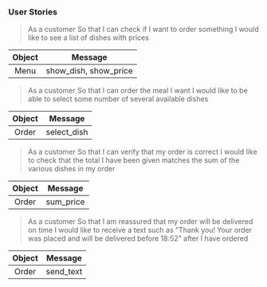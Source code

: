 ### User Stories

> As a customer
So that I can check if I want to order something
I would like to see a list of dishes with prices

| Object | Message |
| :----: | :----: |
| Menu | show_dish, show_price |

>As a customer
So that I can order the meal I want
I would like to be able to select some number of several available dishes

| Object | Message |
| :----: | :----: |
| Order | select_dish |

>As a customer
So that I can verify that my order is correct
I would like to check that the total I have been given matches the sum of the various dishes in my order

| Object | Message |
| :----: | :----: |
| Order | sum_price |

>As a customer
So that I am reassured that my order will be delivered on time
I would like to receive a text such as "Thank you! Your order was placed and will be delivered before 18:52" after I have ordered

| Object | Message |
| :----: | :----: |
| Order | send_text |
